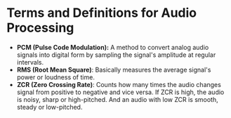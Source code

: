 # Terms and Definitions for Audio Processing

- **PCM (Pulse Code Modulation):** A method to convert analog audio signals into digital form by sampling the signal's amplitude at regular intervals.
- **RMS (Root Mean Square)**: Basically measures the average signal's power or loudness of time.
- **ZCR (Zero Crossing Rate)**: Counts how many times the audio changes signal from positive to negative and vice versa. If ZCR is high, the audio is noisy, sharp or high-pitched. And an audio with low ZCR is smooth, steady or low-pitched. 
